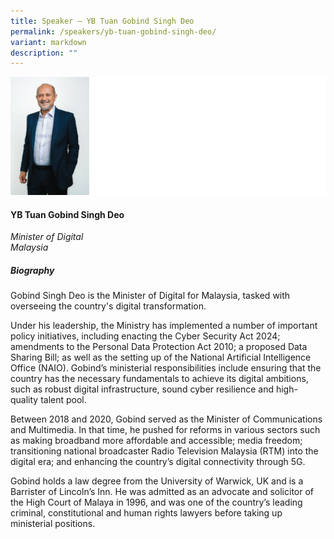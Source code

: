 ```yaml
---
title: Speaker – YB Tuan Gobind Singh Deo
permalink: /speakers/yb-tuan-gobind-singh-deo/
variant: markdown
description: ""
---
```

![](/images/2024%20speakers/YB_Tuan_Gobind_Singh_Deo.png)
#### **YB Tuan Gobind Singh Deo**

*Minister of Digital<br>Malaysia*

##### **Biography**
Gobind Singh Deo is the Minister of Digital for Malaysia, tasked with overseeing the country's digital transformation.

Under his leadership, the Ministry has implemented a number of important policy initiatives, including enacting the Cyber Security Act 2024; amendments to the Personal Data Protection Act 2010; a proposed Data Sharing Bill; as well as the setting up of the National Artificial Intelligence Office (NAIO). Gobind’s ministerial responsibilities include ensuring that the country has the necessary fundamentals to achieve its digital ambitions, such as robust digital infrastructure, sound cyber resilience and high-quality talent pool.

Between 2018 and 2020, Gobind served as the Minister of Communications and Multimedia. In that time, he pushed for reforms in various sectors such as making broadband more affordable and accessible; media freedom; transitioning national broadcaster Radio Television Malaysia (RTM) into the digital era; and enhancing the country’s digital connectivity through 5G.

Gobind holds a law degree from the University of Warwick, UK and is a Barrister of Lincoln’s Inn. He was admitted as an advocate and solicitor of the High Court of Malaya in 1996, and was one of the country’s leading criminal, constitutional and human rights lawyers before taking up ministerial positions.